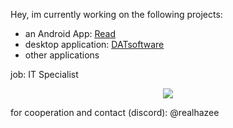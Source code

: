 Hey, 
im currently working on the following projects:
- an Android App: <a href="https://github.com/haZee187/readforandroid"><u>Read</u></a>
- desktop application: <a href="https://github.com/haZee187/DATsoftware"><u>DATsoftware</u></a>
- other applications

job: IT Specialist

<p align="center">
  <a href="https://skillicons.dev">
    <img src="https://skillicons.dev/icons?i=javascript,nodejs,html,css,androidstudio,java" />
  </a>
</p>

for cooperation and contact (discord): @realhazee
